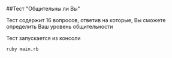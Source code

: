 ##Тест "Общительны ли Вы" 

Тест содержит 16 вопросов, ответив на которые, Вы сможете определить Ваш уровень общительности

Тест запускается из консоли

`ruby main.rb`
